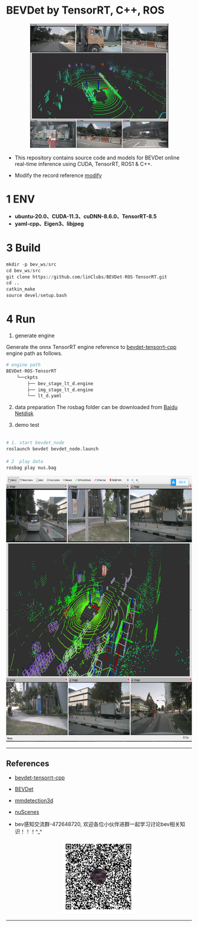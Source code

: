 
# BEVDet by TensorRT, C++, ROS

<p align="center">
  <img src="./doc/1.gif" width="375" height="338" />
</p>


+ This repository contains source code and models for BEVDet online real-time inference using CUDA, TensorRT, ROS1 & C++.

+ Modify the record reference [modify](https://github.com/linClubs/BEVDet-ROS-TensorRT/tree/main/doc/modify.md)

# 1 ENV

- **ubuntu-20.0、CUDA-11.3、cuDNN-8.6.0、TensorRT-8.5**
- **yaml-cpp、Eigen3、libjpeg**

# 3 Build

~~~python
mkdir -p bev_ws/src
cd bev_ws/src
git clone https://github.com/linClubs/BEVDet-ROS-TensorRT.git
cd ..
catkin_make
source devel/setup.bash
~~~

# 4 Run

1. generate engine

Generate the onnx TensorRT engine reference to [bevdet-tensorrt-cpp](https://github.com/LCH1238/bevdet-tensorrt-cpp)  engine path as follows.


~~~python
# engine path
BEVDet-ROS-TensorRT
    └──ckpts
        ├── bev_stage_lt_d.engine
        ├── img_stage_lt_d.engine
        └── lt_d.yaml
~~~

2. data preparation
The rosbag folder can be downloaded from [Baidu Netdisk](https://pan.baidu.com/s/1f3nUnHa_4cd6FsRTV8YhkA?pwd=rjim)

3. demo test
~~~python

# 1. start bevdet_node
roslaunch bevdet bevdet_node.launch

# 2  play data
rosbag play nus.bag
~~~

<p align="center">
  <img src="./doc/1.png" width="800" height="720" />
</p>


---

## References
- [bevdet-tensorrt-cpp](https://github.com/LCH1238/bevdet-tensorrt-cpp)
- [BEVDet](https://github.com/HuangJunJie2017/BEVDet)
- [mmdetection3d](https://github.com/open-mmlab/mmdetection3d)
- [nuScenes](https://www.nuscenes.org/)

- bev感知交流群-472648720, 欢迎各位小伙伴进群一起学习讨论bev相关知识！！！^_^

<p align="center">
  <img src="./doc/1.jpg" width="200" height="200" />
</p>

---
